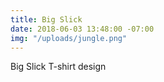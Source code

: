 ```yaml
---
title: Big Slick
date: 2018-06-03 13:48:00 -07:00
img: "/uploads/jungle.png"
---
```


Big Slick T-shirt design